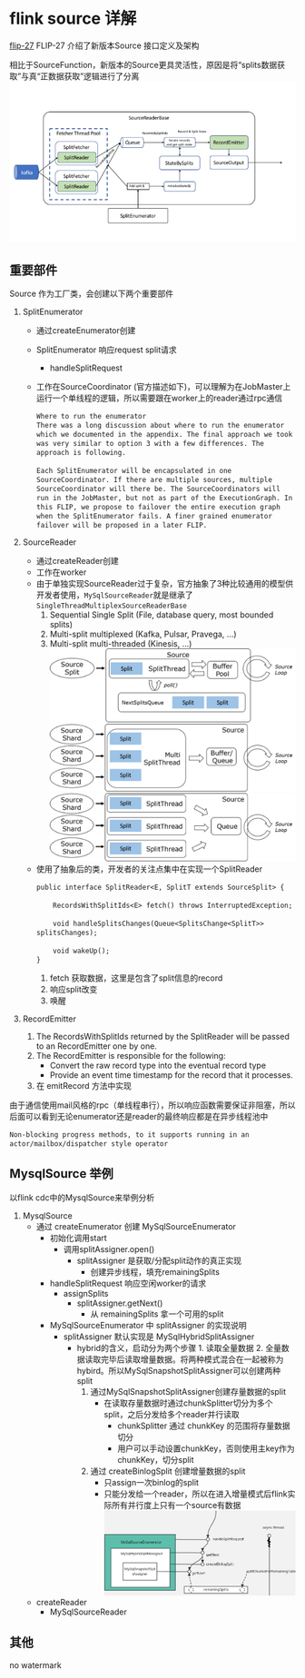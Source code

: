 # flink source 详解
[flip-27](https://cwiki.apache.org/confluence/display/FLINK/FLIP-27%3A+Refactor+Source+Interface)
FLIP-27 介绍了新版本Source 接口定义及架构

相比于SourceFunction，新版本的Source更具灵活性，原因是将“splits数据获取”与真“正数据获取”逻辑进行了分离
![alt text](image.png)

## 重要部件
Source 作为工厂类，会创建以下两个重要部件
1. SplitEnumerator 
    * 通过createEnumerator创建
    * SplitEnumerator 响应request split请求
        * handleSplitRequest
    * 工作在SourceCoordinator (官方描述如下)，可以理解为在JobMaster上运行一个单线程的逻辑，所以需要跟在worker上的reader通过rpc通信

        ```
        Where to run the enumerator
        There was a long discussion about where to run the enumerator which we documented in the appendix. The final approach we took was very similar to option 3 with a few differences. The approach is following.

        Each SplitEnumerator will be encapsulated in one SourceCoordinator. If there are multiple sources, multiple SourceCoordinator will there be. The SourceCoordinators will run in the JobMaster, but not as part of the ExecutionGraph. In this FLIP, we propose to failover the entire execution graph when the SplitEnumerator fails. A finer grained enumerator failover will be proposed in a later FLIP.
        ```

2. SourceReader
    * 通过createReader创建
    * 工作在worker
    * 由于单独实现SourceReader过于复杂，官方抽象了3种比较通用的模型供开发者使用，`MySqlSourceReader`就是继承了`SingleThreadMultiplexSourceReaderBase`
        1. Sequential Single Split (File, database query, most bounded splits)
        2. Multi-split multiplexed (Kafka, Pulsar, Pravega, ...)
        3. Multi-split multi-threaded (Kinesis, ...)
        ![alt text](image-1.png)
        ![alt text](image-2.png)
        ![alt text](image-3.png)
    * 使用了抽象后的类，开发者的关注点集中在实现一个SplitReader
        ```
        public interface SplitReader<E, SplitT extends SourceSplit> {
 
            RecordsWithSplitIds<E> fetch() throws InterruptedException;
        
            void handleSplitsChanges(Queue<SplitsChange<SplitT>> splitsChanges);
        
            void wakeUp();
        }
        ```
        1. fetch 获取数据，这里是包含了split信息的record
        2. 响应split改变
        3. 唤醒

3. RecordEmitter
    1. The RecordsWithSplitIds returned by the SplitReader will be passed to an RecordEmitter one by one.
    2. The RecordEmitter is responsible for the following:
        * Convert the raw record type <E> into the eventual record type <T>
        * Provide an event time timestamp for the record that it processes.
    3. 在 emitRecord 方法中实现

由于通信使用mail风格的rpc（单线程串行），所以响应函数需要保证非阻塞，所以后面可以看到无论enumerator还是reader的最终响应都是在异步线程池中

```
Non-blocking progress methods, to it supports running in an actor/mailbox/dispatcher style operator
```

## MysqlSource 举例

以flink cdc中的MysqlSource来举例分析

1. MysqlSource
    * 通过 createEnumerator 创建 MySqlSourceEnumerator
        * 初始化调用start
            * 调用splitAssigner.open()
                * splitAssigner 是获取/分配split动作的真正实现
                    * 创建异步线程，填充remainingSplits
        * handleSplitRequest 响应空闲worker的请求
            * assignSplits
                * splitAssigner.getNext()
                    * 从 remainingSplits 拿一个可用的split
        * MySqlSourceEnumerator 中 splitAssigner 的实现说明
            * splitAssigner 默认实现是 MySqlHybridSplitAssigner
                * hybrid的含义，启动分为两个步骤 1. 读取全量数据 2. 全量数据读取完毕后读取增量数据。将两种模式混合在一起被称为hybird。所以MySqlSnapshotSplitAssigner可以创建两种split
                    1. 通过MySqlSnapshotSplitAssigner创建存量数据的split
                        * 在读取存量数据时通过chunkSplitter切分为多个split，之后分发给多个reader并行读取
                            * chunkSplitter 通过 chunkKey 的范围将存量数据切分
                            * 用户可以手动设置chunkKey，否则使用主key作为chunkKey，切分split
                    2. 通过 createBinlogSplit 创建增量数据的split
                        * 只assign一次binlog的split
                        * 只能分发给一个reader，所以在进入增量模式后flink实际所有并行度上只有一个source有数据
        ![alt text](1.jpg)
    * createReader
        * MySqlSourceReader



## 其他

no watermark

